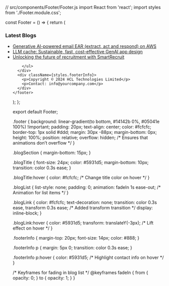 // src/components/Footer/Footer.js
import React from 'react';
import styles from './Footer.module.css';

const Footer = () => {
  return (
    <footer className={styles.footer}>
      <div className={styles.blogSection}>
        <h3 className={styles.blogTitle}>Latest Blogs</h3>
        <ul className={styles.blogList}>
          <li><a href="https://www.hcltech.com/blogs/generative-ai-powered-email-ear-on-aws" className={styles.blogLink}>Generative AI-powered email EAR (extract, act and respond) on AWS</a></li>
          <li><a href="https://www.hcltech.com/blogs/llm-cache-sustainable-fast-cost-effective-genai-app-design" className={styles.blogLink}>LLM cache: Sustainable, fast, cost-effective GenAI app design</a></li>
          <li><a href="https://www.hcltech.com/blogs/unlocking-the-future-of-recruitment-with-smartrecruit" className={styles.blogLink}>Unlocking the future of recruitment with SmartRecruit</a></li>
          
        </ul>
      </div>
      <div className={styles.footerInfo}>
        <p>Copyright © 2024 HCL Technologies Limited</p>
        <p>Contact: info@yourcompany.com</p>
      </div>
    </footer>
  );
};

export default Footer;



.footer {
  background: linear-gradient(to bottom, #14142b 0%, #05041e 100%) !important;
  padding: 20px;
  text-align: center;
  color: #fcfcfc;
  border-top: 1px solid #ddd;
  margin: 30px -88px;
  margin-bottom: 0px;
  height: 100%;
  position: relative;
  overflow: hidden; /* Ensures that animations don’t overflow */
}

.blogSection {
  margin-bottom: 15px;
}

.blogTitle {
  font-size: 24px;
  color: #5931d5;
  margin-bottom: 10px;
  transition: color 0.3s ease;
}

.blogTitle:hover {
  color: #fcfcfc; /* Change title color on hover */
}

.blogList {
  list-style: none;
  padding: 0;
  animation: fadeIn 1s ease-out; /* Animation for list items */
}

.blogLink {
  color: #fcfcfc;
  text-decoration: none;
  transition: color 0.3s ease, transform 0.3s ease; /* Added transform transition */
  display: inline-block;
}

.blogLink:hover {
  color: #5931d5;
  transform: translateY(-3px); /* Lift effect on hover */
}

.footerInfo {
  margin-top: 20px;
  font-size: 14px;
  color: #888;
}

.footerInfo p {
  margin: 5px 0;
  transition: color 0.3s ease;
}

.footerInfo p:hover {
  color: #5931d5; /* Highlight contact info on hover */
}

/* Keyframes for fading in blog list */
@keyframes fadeIn {
  from {
    opacity: 0;
  }
  to {
    opacity: 1;
  }
}
